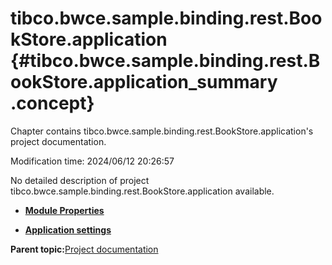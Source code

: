 # tibco.bwce.sample.binding.rest.BookStore.application {#tibco.bwce.sample.binding.rest.BookStore.application_summary .concept}

Chapter contains tibco.bwce.sample.binding.rest.BookStore.application's project documentation.

Modification time: 2024/06/12 20:26:57

No detailed description of project tibco.bwce.sample.binding.rest.BookStore.application available.

-   **[Module Properties](../../projects/tibco.bwce.sample.binding.rest.BookStore.application/common/substvar.md)**  

-   **[Application settings](../../projects/tibco.bwce.sample.binding.rest.BookStore.application/common/application.md)**  


**Parent topic:**[Project documentation](../../projects/projects.md)

